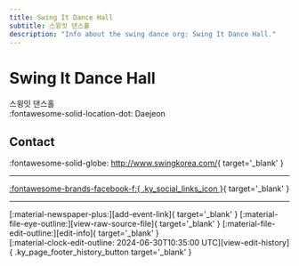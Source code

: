```yaml
---
title: Swing It Dance Hall
subtitle: 스윙잇 댄스홀
description: "Info about the swing dance org: Swing It Dance Hall."
---
```


# Swing It Dance Hall

스윙잇 댄스홀  
:fontawesome-solid-location-dot: Daejeon  


## Contact

:fontawesome-solid-globe: <http://www.swingkorea.com/>{ target='_blank' }  

---

 [:fontawesome-brands-facebook-f:{ .ky_social_links_icon }](https://www.facebook.com/swingitdancehalldaejeon){ target='_blank' }

---

<div class="ky_page_footer" markdown>
<div class="ky_page_footer_trailing" markdown="span">
[:material-newspaper-plus:][add-event-link]{ target='_blank' }
[:material-file-eye-outline:][view-raw-source-file]{ target='_blank' }
[:material-file-edit-outline:][edit-info]{ target='_blank' }
</div>
<div class="ky_page_footer_leading" markdown="span">
[:material-clock-edit-outline: 2024-06-30T10:35:00 UTC][view-edit-history]{ .ky_page_footer_history_button target='_blank' }
</div>
</div>

[add-event-link]: https://github.com/swingdance/events/issues/new?assignees=&labels=add+event&projects=&template=02-add_entity.yml&title=%5Bkr%5D%20%3CName%3E&region=kr&province=Daejeon&city=Daejeon&org_id=swing-it-dance-hall "Add Event"
[view-raw-source-file]: https://github.com/swingdance/orgs/blob/main/kr/swing-it-dance-hall.json "View Raw Source File"
[edit-info]: https://github.com/swingdance/orgs/issues/new?assignees=&labels=update+org&projects=&template=03-update_entity.yml&title=%5Bkr%5D%20Swing%20It%20Dance%20Hall&region=kr&id=swing-it-dance-hall&name=Swing%20It%20Dance%20Hall "Edit Info"

[view-edit-history]: https://github.com/swingdance/orgs/commits/main/kr/swing-it-dance-hall.json "View Edit History"
